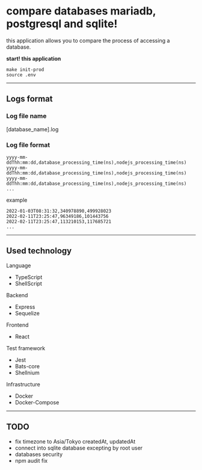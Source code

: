 # compare databases mariadb, postgresql and sqlite!

this application allows you to compare the process of accessing a database.

**start! this application**
```
make init-prod
source .env
```

---
## Logs format

### Log file name
[database_name].log

### Log file format
```
yyyy-mm-ddThh:mm:dd,database_processing_time(ns),nodejs_processing_time(ns)
yyyy-mm-ddThh:mm:dd,database_processing_time(ns),nodejs_processing_time(ns)
yyyy-mm-ddThh:mm:dd,database_processing_time(ns),nodejs_processing_time(ns)
...
```
example
```
2022-01-03T08:31:32,340978890,499928023
2022-02-11T23:25:47,96349186,101443756
2022-02-11T23:25:47,113210153,117685721
...
```


---
## Used technology

Language
  - TypeScript
  - ShellScript

Backend
  - Express
  - Sequelize

Frontend
  - React

Test framework
  - Jest
  - Bats-core
  - Shellnium

Infrastructure
  - Docker
  - Docker-Compose


---

## TODO
  - fix timezone to Asia/Tokyo createdAt, updatedAt
  - connect into sqlite database excepting by root user
  - databases security
  - npm audit fix

